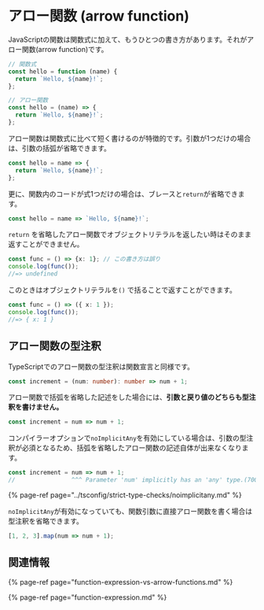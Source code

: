 # アロー関数 \(arrow function\)

JavaScriptの関数は関数式に加えて、もうひとつの書き方があります。それがアロー関数\(arrow function\)です。

```javascript
// 関数式
const hello = function (name) {
  return `Hello, ${name}!`;
};

// アロー関数
const hello = (name) => {
  return `Hello, ${name}!`;
};
```

アロー関数は関数式に比べて短く書けるのが特徴的です。引数が1つだけの場合は、引数の括弧が省略できます。

```javascript
const hello = name => {
  return `Hello, ${name}!`;
};
```

更に、関数内のコードが式1つだけの場合は、ブレースと`return`が省略できます。

```javascript
const hello = name => `Hello, ${name}!`;
```

`return` を省略したアロー関数でオブジェクトリテラルを返したい時はそのまま返すことができません。

```typescript
const func = () => {x: 1}; // この書き方は誤り
console.log(func());
//=> undefined
```

このときはオブジェクトリテラルを`()` で括ることで返すことができます。

```typescript
const func = () => ({ x: 1 });
console.log(func());
//=> { x: 1 }
```

## アロー関数の型注釈

TypeScriptでのアロー関数の型注釈は関数宣言と同様です。

```typescript
const increment = (num: number): number => num + 1;
```

アロー関数で括弧を省略した記述をした場合には、**引数と戻り値のどちらも型注釈を書けません。**

```typescript
const increment = num => num + 1;
```

コンパイラーオプションで`noImplicitAny`を有効にしている場合は、引数の型注釈が必須となるため、括弧を省略したアロー関数の記述自体が出来なくなります。

```typescript
const increment = num => num + 1;
//                ^^^ Parameter 'num' implicitly has an 'any' type.(7006)
```

{% page-ref page="../tsconfig/strict-type-checks/noimplicitany.md" %}

`noImplicitAny`が有効になっていても、関数引数に直接アロー関数を書く場合は型注釈を省略できます。

```typescript
[1, 2, 3].map(num => num + 1);
```

## 関連情報

{% page-ref page="function-expression-vs-arrow-functions.md" %}

{% page-ref page="function-expression.md" %}

